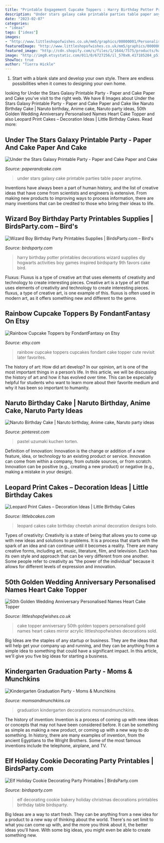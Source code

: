 ```yaml
---
title: "Printable Engagement Cupcake Toppers : Harry Birthday Potter Printables Decorations Wizard Supplies Diy Hogwarts Activities Boy Games Inspired Birdsparty 9th Favors Cake Bird"
description: "Under stars galaxy cake printable parties table paper anytime"
date: "2023-02-07"
categories:
- "ideas"
tags: ["ideas"]
images:
- "http://www.littleshopofwishes.co.uk/mm5/graphics/00000001/Personalised-Heart-Names-Golden-50-Cake-Topper.jpg"
featuredImage: "http://www.littleshopofwishes.co.uk/mm5/graphics/00000001/Personalised-Heart-Names-Golden-50-Cake-Topper.jpg"
featured_image: "http://cdn.shopify.com/s/files/1/1644/7575/products/harry-potter-birthday-party-ideas-printables-food-drinks-games-activities-favors03_1024x1024.png?v=1481295745"
image: "http://img0.etsystatic.com/011/0/6727256/il_570xN.417185284_p515.jpg"
ShowToc: true
author: "Tierra Hickle"
---
```



1. Start with a blank slate and develop your own style. There are endless possibilities when it comes to designing your own home.

	

		
looking for Under the Stars Galaxy Printable Party - Paper and Cake Paper and Cake you've visit to the right web. We have 8 Images about Under the Stars Galaxy Printable Party - Paper and Cake Paper and Cake like Naruto Birthday Cake | Naruto birthday, Anime cake, Naruto party ideas, 50th Golden Wedding Anniversary Personalised Names Heart Cake Topper and also Leopard Print Cakes – Decoration Ideas | Little Birthday Cakes. Read more:
		
    
## Under The Stars Galaxy Printable Party - Paper And Cake Paper And Cake

<img loading=lazy src="http://www.paperandcake.com/wp-content/uploads/2017/02/under-the-stars-dessert-table-wm-550x733.jpg" onerror="this.onerror=null;this.src='https://tse1.mm.bing.net/th?id=OIP.xnHqQdXYhywQw2fBsY1O5gHaJ3&amp;pid=15.1';" alt="Under the Stars Galaxy Printable Party - Paper and Cake Paper and Cake">

_Source: paperandcake.com_

>under stars galaxy cake printable parties table paper anytime. 

	

Inventions have always been a part of human history, and the list of creative ideas that have come from scientists and engineers is extensive. From making new products to improving ways to process information, there are many inventions that can be credited to those who bring their ideas to life.

    
## Wizard Boy Birthday Party Printables Supplies | BirdsParty.com – Bird&#039;s

<img loading=lazy src="http://cdn.shopify.com/s/files/1/1644/7575/products/harry-potter-birthday-party-ideas-printables-food-drinks-games-activities-favors03_1024x1024.png?v=1481295745" onerror="this.onerror=null;this.src='https://tse2.mm.bing.net/th?id=OIP.z6hNY2CIeOeM1xYvILO0LgHaJ4&amp;pid=15.1';" alt="Wizard Boy Birthday Party Printables Supplies | BirdsParty.com – Bird&#039;s">

_Source: birdsparty.com_

>harry birthday potter printables decorations wizard supplies diy hogwarts activities boy games inspired birdsparty 9th favors cake bird. 

	

Fluxus: Fluxus is a type of creative art that uses elements of creativity and technology to create interesting pieces.
Creative art is a type of art that uses elements of creativity and technology to create interesting pieces. fluxus, a type of creative art, is one example of this. fluxus is often used in modern art, as it offers something new and different to the genre.

    
## Rainbow Cupcake Toppers By FondantFantasy On Etsy

<img loading=lazy src="http://img0.etsystatic.com/011/0/6727256/il_570xN.417185284_p515.jpg" onerror="this.onerror=null;this.src='https://tse3.mm.bing.net/th?id=OIP.DPd5jkAJUYROobiPti3jOgHaJ4&amp;pid=15.1';" alt="Rainbow Cupcake Toppers by FondantFantasy on Etsy">

_Source: etsy.com_

>rainbow cupcake toppers cupcakes fondant cake topper cute revisit later favorites. 

	

The history of art: How did art develop?
In our opinion, art is one of the most important things in a person’s life. In this article, we will be discussing the history of art and how it has evolved over time. This can be especially helpful for students who want to learn more about their favorite medium and why it has been so important to humanity.

    
## Naruto Birthday Cake | Naruto Birthday, Anime Cake, Naruto Party Ideas

<img loading=lazy src="https://i.pinimg.com/736x/f8/b7/98/f8b79816875e8183a53dff77eff3c105.jpg" onerror="this.onerror=null;this.src='https://tse4.mm.bing.net/th?id=OIP.mgknPv-n5XCNwJ-g-0UpggHaKt&amp;pid=15.1';" alt="Naruto Birthday Cake | Naruto birthday, Anime cake, Naruto party ideas">

_Source: pinterest.com_

>pastel uzumaki kuchen torten. 

	

Definition of Innovation:
Innovation is the change or addition of a new feature, idea, or technology to an existing product or service. Innovation can come from within a company, from outside sources, or from scratch. Innovation can be positive (e.g., creating a new product) or negative (e.g., making a mistake in your design).

    
## Leopard Print Cakes – Decoration Ideas | Little Birthday Cakes

<img loading=lazy src="http://www.littlebcakes.com/wp-content/uploads/2014/02/Leopard-Print-Cake-Ideas.jpg" onerror="this.onerror=null;this.src='https://tse1.mm.bing.net/th?id=OIP.g_2jRshugm6qVp9RAZptXAHaJ4&amp;pid=15.1';" alt="Leopard Print Cakes – Decoration Ideas | Little Birthday Cakes">

_Source: littlebcakes.com_

>leopard cakes cake birthday cheetah animal decoration designs bolo. 

	

Types of creativity:
Creativity is a state of being that allows you to come up with new ideas and solutions to problems. It is a process that starts with the spark of an idea and can continue until it becomes a reality. There are many creative forms, including art, music, literature, film, and television. Each has its own style and approach that can be very different from one another. Some people refer to creativity as “the power of the individual” because it allows for different levels of expression and innovation.

    
## 50th Golden Wedding Anniversary Personalised Names Heart Cake Topper

<img loading=lazy src="http://www.littleshopofwishes.co.uk/mm5/graphics/00000001/Personalised-Heart-Names-Golden-50-Cake-Topper.jpg" onerror="this.onerror=null;this.src='https://tse4.mm.bing.net/th?id=OIP.J5LgjGzitP8r7922ZspvnAHaHa&amp;pid=15.1';" alt="50th Golden Wedding Anniversary Personalised Names Heart Cake Topper">

_Source: littleshopofwishes.co.uk_

>cake topper anniversary 50th golden toppers personalised gold names heart cakes mirror acrylic littleshopofwishes decorations sold. 

	

Big Ideas are the staples of any startup or business. They are the ideas that will help get your company up and running, and they can be anything from a simple idea to something that could have a significant impact. In this article, we'll give you five big ideas for starting a business.

    
## Kindergarten Graduation Party - Moms &amp; Munchkins

<img loading=lazy src="http://www.momsandmunchkins.ca/wp-content/uploads/2013/05/grad1.jpg" onerror="this.onerror=null;this.src='https://tse1.mm.bing.net/th?id=OIP.14BqH2-Je4GjngC6DtsiaQHaFj&amp;pid=15.1';" alt="Kindergarten Graduation Party - Moms &amp; Munchkins">

_Source: momsandmunchkins.ca_

>graduation kindergarten decorations momsandmunchkins. 

	

The history of invention:
Invention is a process of coming up with new ideas or concepts that may not have been considered before. It can be something as simple as making a new product, or coming up with a new way to do something. In history, there are many examples of invention, from the ancient Egyptians to the Wright Brothers. Some of the most famous inventions include the telephone, airplane, and TV.

    
## Elf Holiday Cookie Decorating Party Printables | BirdsParty.com

<img loading=lazy src="http://cdn.shopify.com/s/files/1/1644/7575/products/elf-cookie-decorating-party-ideas-desserts-table-christmas-winter-birthday-kids1_1024x1024.jpg?v=1481380271" onerror="this.onerror=null;this.src='https://tse1.mm.bing.net/th?id=OIP.CfkLbj0OQYoaKwJ-U9inWAHaLH&amp;pid=15.1';" alt="Elf Holiday Cookie Decorating Party Printables | BirdsParty.com">

_Source: birdsparty.com_

>elf decorating cookie bakery holiday christmas decorations printables birthday table birdsparty. 

	

Big Ideas are a way to start fresh. They can be anything from a new idea for a product to a new way of thinking about the world. There's no set limit to what you can come up with, and the more you think about it, the better ideas you'll have. With some big ideas, you might even be able to create something new.

